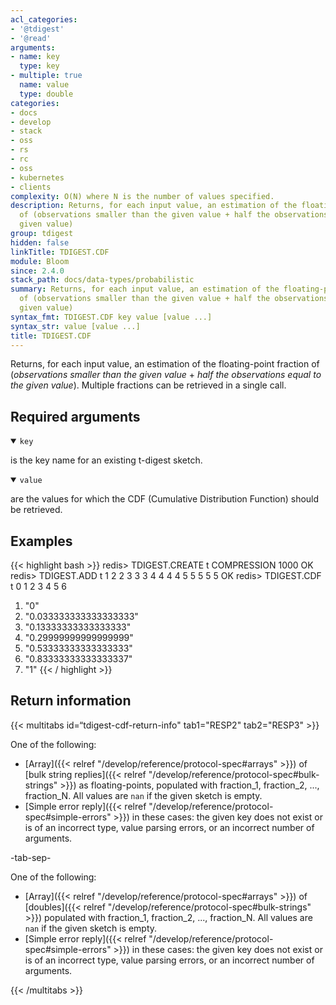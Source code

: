 ```yaml
---
acl_categories:
- '@tdigest'
- '@read'
arguments:
- name: key
  type: key
- multiple: true
  name: value
  type: double
categories:
- docs
- develop
- stack
- oss
- rs
- rc
- oss
- kubernetes
- clients
complexity: O(N) where N is the number of values specified.
description: Returns, for each input value, an estimation of the floating-point fraction
  of (observations smaller than the given value + half the observations equal to the
  given value)
group: tdigest
hidden: false
linkTitle: TDIGEST.CDF
module: Bloom
since: 2.4.0
stack_path: docs/data-types/probabilistic
summary: Returns, for each input value, an estimation of the floating-point fraction
  of (observations smaller than the given value + half the observations equal to the
  given value)
syntax_fmt: TDIGEST.CDF key value [value ...]
syntax_str: value [value ...]
title: TDIGEST.CDF
---
```

Returns, for each input value, an estimation of the floating-point fraction of (_observations smaller than the given value_ + _half the observations equal to the given value_).
Multiple fractions can be retrieved in a single call.

## Required arguments

<details open><summary><code>key</code></summary>

is the key name for an existing t-digest sketch.
</details>

<details open><summary><code>value</code></summary>

are the values for which the CDF (Cumulative Distribution Function) should be retrieved.
</details>

## Examples

{{< highlight bash >}}
redis> TDIGEST.CREATE t COMPRESSION 1000
OK
redis> TDIGEST.ADD t 1 2 2 3 3 3 4 4 4 4 5 5 5 5 5
OK
redis> TDIGEST.CDF t 0 1 2 3 4 5 6
1) "0"
2) "0.033333333333333333"
3) "0.13333333333333333"
4) "0.29999999999999999"
5) "0.53333333333333333"
6) "0.83333333333333337"
7) "1"
{{< / highlight >}}

## Return information

{{< multitabs id=“tdigest-cdf-return-info" 
    tab1="RESP2" 
    tab2="RESP3" >}}

One of the following:

* [Array]({{< relref "/develop/reference/protocol-spec#arrays" >}}) of [bulk string replies]({{< relref "/develop/reference/protocol-spec#bulk-strings" >}}) as floating-points, populated with fraction_1, fraction_2, ..., fraction_N.
All values are `nan` if the given sketch is empty.
* [Simple error reply]({{< relref "/develop/reference/protocol-spec#simple-errors" >}}) in these cases: the given key does not exist or is of an incorrect type, value parsing errors, or an incorrect number of arguments.

-tab-sep-

One of the following:

* [Array]({{< relref "/develop/reference/protocol-spec#arrays" >}}) of [doubles]({{< relref "/develop/reference/protocol-spec#bulk-strings" >}}) populated with fraction_1, fraction_2, ..., fraction_N.
All values are `nan` if the given sketch is empty.
* [Simple error reply]({{< relref "/develop/reference/protocol-spec#simple-errors" >}}) in these cases: the given key does not exist or is of an incorrect type, value parsing errors, or an incorrect number of arguments.

{{< /multitabs >}}
